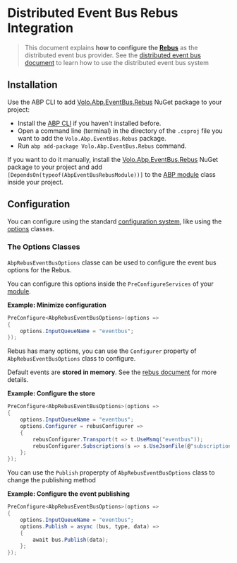 # Distributed Event Bus Rebus Integration

> This document explains **how to configure the [Rebus](http://mookid.dk/category/rebus/)** as the distributed event bus provider. See the [distributed event bus document](Distributed-Event-Bus.md) to learn how to use the distributed event bus system

## Installation

Use the ABP CLI to add [Volo.Abp.EventBus.Rebus](https://www.nuget.org/packages/Volo.Abp.EventBus.Rebus) NuGet package to your project:

* Install the [ABP CLI](https://docs.abp.io/en/abp/latest/CLI) if you haven't installed before.
* Open a command line (terminal) in the directory of the `.csproj` file you want to add the `Volo.Abp.EventBus.Rebus` package.
* Run `abp add-package Volo.Abp.EventBus.Rebus` command.

If you want to do it manually, install the [Volo.Abp.EventBus.Rebus](https://www.nuget.org/packages/Volo.Abp.EventBus.Rebus) NuGet package to your project and add `[DependsOn(typeof(AbpEventBusRebusModule))]` to the [ABP module](Module-Development-Basics.md) class inside your project.

## Configuration

You can configure using the standard [configuration system](Configuration.md), like using the [options](Options.md) classes.

### The Options Classes

`AbpRebusEventBusOptions` classe can be used to configure the event bus options for the Rebus.

You can configure this options inside the `PreConfigureServices` of your [module](Module-Development-Basics.md).

**Example: Minimize configuration**

```csharp
PreConfigure<AbpRebusEventBusOptions>(options =>
{
    options.InputQueueName = "eventbus";
});
```

Rebus has many options, you can use the `Configurer` property of `AbpRebusEventBusOptions` class to configure.

Default events are **stored in memory**. See the [rebus document](https://github.com/rebus-org/Rebus/wiki/Transport) for more details.

**Example: Configure the store**

````csharp
PreConfigure<AbpRebusEventBusOptions>(options =>
{
    options.InputQueueName = "eventbus";
    options.Configurer = rebusConfigurer =>
    {
        rebusConfigurer.Transport(t => t.UseMsmq("eventbus"));
        rebusConfigurer.Subscriptions(s => s.UseJsonFile(@"subscriptions.json"));
    };
});
````

You can use the `Publish` properpty of `AbpRebusEventBusOptions` class to change the publishing method

**Example: Configure the event publishing**

````csharp
PreConfigure<AbpRebusEventBusOptions>(options =>
{
    options.InputQueueName = "eventbus";
    options.Publish = async (bus, type, data) =>
    {
        await bus.Publish(data);
    };
});
````
